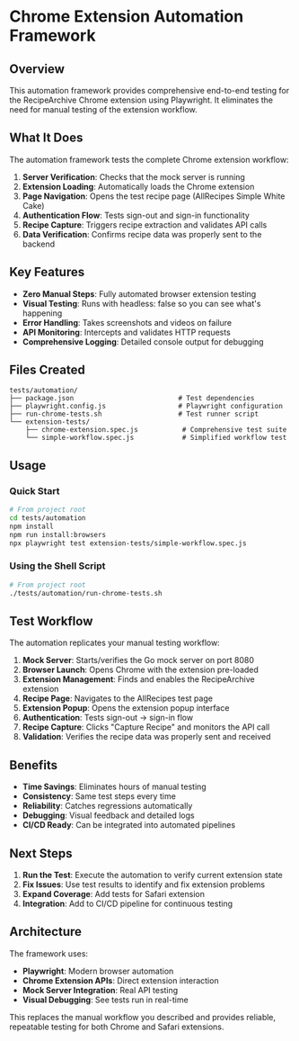 # Chrome Extension Automation Framework

## Overview

This automation framework provides comprehensive end-to-end testing for the RecipeArchive Chrome extension using Playwright. It eliminates the need for manual testing of the extension workflow.

## What It Does

The automation framework tests the complete Chrome extension workflow:

1. **Server Verification**: Checks that the mock server is running
2. **Extension Loading**: Automatically loads the Chrome extension
3. **Page Navigation**: Opens the test recipe page (AllRecipes Simple White Cake)
4. **Authentication Flow**: Tests sign-out and sign-in functionality
5. **Recipe Capture**: Triggers recipe extraction and validates API calls
6. **Data Verification**: Confirms recipe data was properly sent to the backend

## Key Features

- **Zero Manual Steps**: Fully automated browser extension testing
- **Visual Testing**: Runs with headless: false so you can see what's happening
- **Error Handling**: Takes screenshots and videos on failure
- **API Monitoring**: Intercepts and validates HTTP requests
- **Comprehensive Logging**: Detailed console output for debugging

## Files Created

```
tests/automation/
├── package.json                          # Test dependencies
├── playwright.config.js                  # Playwright configuration
├── run-chrome-tests.sh                   # Test runner script
└── extension-tests/
    ├── chrome-extension.spec.js           # Comprehensive test suite
    └── simple-workflow.spec.js            # Simplified workflow test
```

## Usage

### Quick Start
```bash
# From project root
cd tests/automation
npm install
npm run install:browsers
npx playwright test extension-tests/simple-workflow.spec.js
```

### Using the Shell Script
```bash
# From project root
./tests/automation/run-chrome-tests.sh
```

## Test Workflow

The automation replicates your manual testing workflow:

1. **Mock Server**: Starts/verifies the Go mock server on port 8080
2. **Browser Launch**: Opens Chrome with the extension pre-loaded
3. **Extension Management**: Finds and enables the RecipeArchive extension
4. **Recipe Page**: Navigates to the AllRecipes test page
5. **Extension Popup**: Opens the extension popup interface
6. **Authentication**: Tests sign-out → sign-in flow
7. **Recipe Capture**: Clicks "Capture Recipe" and monitors the API call
8. **Validation**: Verifies the recipe data was properly sent and received

## Benefits

- **Time Savings**: Eliminates hours of manual testing
- **Consistency**: Same test steps every time
- **Reliability**: Catches regressions automatically
- **Debugging**: Visual feedback and detailed logs
- **CI/CD Ready**: Can be integrated into automated pipelines

## Next Steps

1. **Run the Test**: Execute the automation to verify current extension state
2. **Fix Issues**: Use test results to identify and fix extension problems
3. **Expand Coverage**: Add tests for Safari extension
4. **Integration**: Add to CI/CD pipeline for continuous testing

## Architecture

The framework uses:
- **Playwright**: Modern browser automation
- **Chrome Extension APIs**: Direct extension interaction
- **Mock Server Integration**: Real API testing
- **Visual Debugging**: See tests run in real-time

This replaces the manual workflow you described and provides reliable, repeatable testing for both Chrome and Safari extensions.
